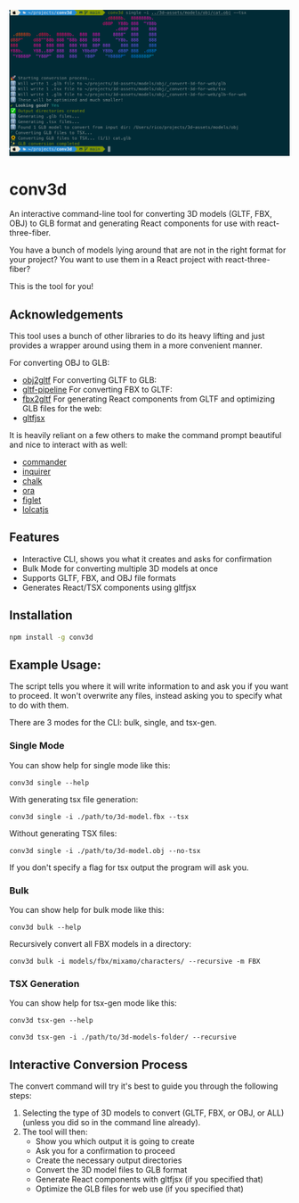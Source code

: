 
![banner image for conv3d](https://raw.githubusercontent.com/trebeljahr/conv3d/refs/heads/main/image.png)

# conv3d

An interactive command-line tool for converting 3D models (GLTF, FBX, OBJ) to GLB format and generating React components for use with react-three-fiber.

You have a bunch of models lying around that are not in the right format for your project? You want to use them in a React project with react-three-fiber? 

This is the tool for you!

## Acknowledgements 

This tool uses a bunch of other libraries to do its heavy lifting and just provides a wrapper around using them in a more convenient manner.

For converting OBJ to GLB:
- [obj2gltf](https://www.npmjs.com/package/obj2gltf)
For converting GLTF to GLB:
- [gltf-pipeline](https://www.npmjs.com/package/gltf-pipeline)
For converting FBX to GLTF:
- [fbx2gltf](https://www.npmjs.com/package/fbx2gltf)
For generating React components from GLTF and optimizing GLB files for the web: 
- [gltfjsx](https://www.npmjs.com/package/gltfjsx)

It is heavily reliant on a few others to make the command prompt beautiful and nice to interact with as well:
- [commander](https://www.npmjs.com/package/commander)
- [inquirer](https://www.npmjs.com/package/inquirer)
- [chalk](https://www.npmjs.com/package/chalk)
- [ora](https://www.npmjs.com/package/ora)
- [figlet](https://www.npmjs.com/package/figlet)
- [lolcatjs](https://www.npmjs.com/package/lolcatjs)

## Features

- Interactive CLI, shows you what it creates and asks for confirmation
- Bulk Mode for converting multiple 3D models at once
- Supports GLTF, FBX, and OBJ file formats
- Generates React/TSX components using gltfjsx

## Installation

```bash
npm install -g conv3d
```

## Example Usage:



The script tells you where it will write information to and ask you if you want to proceed. It won't overwrite any files, instead asking you to specify what to do with them. 

There are 3 modes for the CLI: bulk, single, and tsx-gen. 

### Single Mode

You can show help for single mode like this:
```
conv3d single --help
```

With generating tsx file generation:
```
conv3d single -i ./path/to/3d-model.fbx --tsx
```

Without generating TSX files: 
```
conv3d single -i ./path/to/3d-model.obj --no-tsx
```

If you don't specify a flag for tsx output the program will ask you. 

### Bulk

You can show help for bulk mode like this: 

```
conv3d bulk --help
```

Recursively convert all FBX models in a directory:

```
conv3d bulk -i models/fbx/mixamo/characters/ --recursive -m FBX 
```

### TSX Generation

You can show help for tsx-gen mode like this: 
```
conv3d tsx-gen --help
```

```
conv3d tsx-gen -i ./path/to/3d-models-folder/ --recursive
```

## Interactive Conversion Process

The convert command will try it's best to guide you through the following steps:

1. Selecting the type of 3D models to convert (GLTF, FBX, or OBJ, or ALL) (unless you did so in the command line already).
2. The tool will then:
   - Show you which output it is going to create
   - Ask you for a confirmation to proceed
   - Create the necessary output directories
   - Convert the 3D model files to GLB format
   - Generate React components with gltfjsx (if you specified that)
   - Optimize the GLB files for web use (if you specified that)

